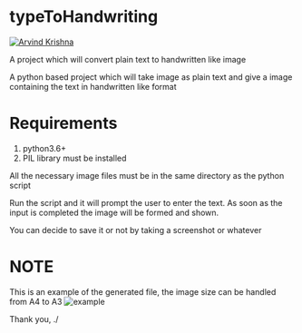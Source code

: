 # typeToHandwriting
[![Arvind Krishna](https://img.shields.io/badge/AK-Made%20by%20AK-success)](https://github.com/ArvindAROO/)

A project which will convert plain text to handwritten like image

A python based project which will take image as plain text and give a image containing the text in handwritten like format

# Requirements
1. python3.6+
2. PIL library must be installed

All the necessary image files must be in the same directory as the python script

Run the script and it will prompt the user to enter the text.
As soon as the input is completed the image will be formed and shown.

You can decide to save it or not by taking a screenshot or whatever


# NOTE
This is an example of the generated file, the image size can be handled from A4 to A3
![example](https://github.com/ArvindAROO/typeToHandwriting/blob/master/example.bmp)
















Thank you,
  ./<AK>
